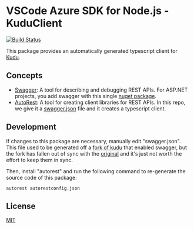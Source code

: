 # VSCode Azure SDK for Node.js - KuduClient

[![Build Status](https://dev.azure.com/ms-azuretools/AzCode/_apis/build/status/vscode-azuretools)](https://dev.azure.com/ms-azuretools/AzCode/_build/latest?definitionId=17)

This package provides an automatically generated typescript client for [Kudu](https://github.com/projectkudu/kudu).

## Concepts

* [Swagger](https://swagger.io/): A tool for describing and debugging REST APIs. For ASP.NET projects, you add swagger with this single [nuget package](https://www.nuget.org/packages/Swashbuckle/).
* [AutoRest](https://github.com/Azure/autorest): A tool for creating client libraries for REST APIs. In this repo, we give it a [swagger.json](swagger.json) file and it creates a typescript client.

## Development

If changes to this package are necessary, manually edit "swagger.json". This file used to be generated off a [fork of kudu](https://github.com/EricJizbaMSFT/kudu) that enabled swagger, but the fork has fallen out of sync with the [original](https://github.com/projectkudu/kudu) and it's just not worth the effort to keep them in sync.

Then, install "autorest" and run the following command to re-generate the source code of this package:
```
autorest autorestconfig.json
```

## License
[MIT](LICENSE.md)